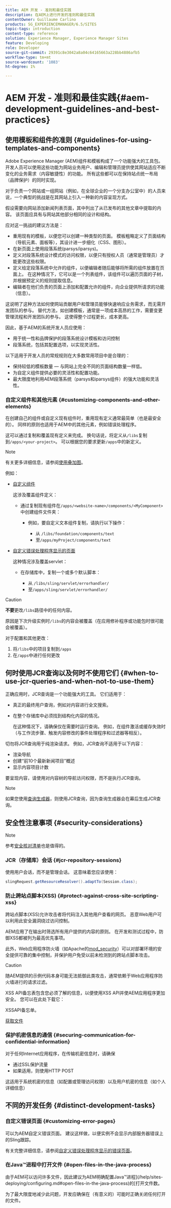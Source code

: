 ```yaml
---
title: AEM 开发 - 准则和最佳实践
description: 在AEM上进行开发的准则和最佳实践
contentOwner: Guillaume Carlino
products: SG_EXPERIENCEMANAGER/6.5/SITES
topic-tags: introduction
content-type: reference
solution: Experience Manager, Experience Manager Sites
feature: Developing
role: Developer
source-git-commit: 29391c8e3042a8a04c64165663a228bb4886afb5
workflow-type: tm+mt
source-wordcount: '1083'
ht-degree: 1%

---
```


# AEM 开发 - 准则和最佳实践{#aem-development-guidelines-and-best-practices}

## 使用模板和组件的准则 {#guidelines-for-using-templates-and-components}

Adobe Experience Manager (AEM)组件和模板构成了一个功能强大的工具包。 开发人员可以使用这些功能为网站业务用户、编辑和管理员提供使其网站适应不断变化的业务需求（内容敏捷性）的功能。 所有这些都可以在保持站点统一布局（品牌保护）的同时实现。

对于负责一个网站或一组网站（例如，在全球企业的一个分支办公室中）的人员来说，一个典型的挑战是在其网站上引入一种新的内容呈现方式。

假设需要向网站添加新闻列表页面，其中列出了从已发布的其他文章中提取的内容。 该页面应具有与网站其他部分相同的设计和结构。

应对这一挑战的建议方法是：

* 重用现有的模板，以便您可以创建一种类型的页面。 模板粗略定义了页面结构（导航元素、面板等），其设计进一步细化（CSS、图形）。
* 在新页面上使用段落系统(parsys/iparsys)。
* 定义对段落系统设计模式的访问权限，以便只有授权人员（通常是管理员）才能更改这些权限。
* 定义给定段落系统中允许的组件，以便编辑者随后能够将所需的组件放置在页面上。 在这种情况下，它可以是一个列表组件，该组件可以遍历页面的子树，并根据预定义的规则提取信息。
* 编辑者在他们负责的页面上添加和配置允许的组件，向企业提供所请求的功能（信息）。

这说明了这种方法如何使网站贡献用户和管理员能够快速响应业务需求，而无需开发团队的参与。 替代方法，如创建模板，通常是一项成本高昂的工作，需要变更管理流程和开发团队的参与。 这使得整个过程更长，成本更高。

因此，基于AEM的系统开发人员应使用：

* 用于统一性和品牌保护的段落系统设计模板和访问控制
* 段落系统，包括其配置选项，以实现灵活性。

以下适用于开发人员的常规规则在大多数常用项目中是合理的：

* 保持较低的模板数量 — 与网站上完全不同的页面结构数量一样低。
* 为自定义组件提供必要的灵活性和配置功能。
* 最大限度地利用AEM段落系统（parsys和iparsys组件）的强大功能和灵活性。

### 自定义组件和其他元素 {#customizing-components-and-other-elements}

在创建自己的组件或自定义现有组件时，重用现有定义通常最简单（也是最安全的）。 同样的原则也适用于AEM中的其他元素，例如错误处理程序。

这可以通过复制和覆盖现有定义来完成。 换句话说，将定义从`/libs`复制到`/apps/<your-project>`。 可以根据您的要求更新`/apps`中的新定义。

>[!NOTE]
>
>有关更多详细信息，请参阅[使用叠加图](/help/sites-developing/overlays.md)。

例如：

* [自定义组件](/help/sites-developing/components.md)

  这涉及覆盖组件定义：

   * 通过复制现有组件在`/apps/<website-name>/components/<MyComponent>`中创建组件文件夹：

      * 例如，要自定义文本组件复制，请执行以下操作：

         * 从 `/libs/foundation/components/text`
         * 至`/apps/myProject/components/text`

* [自定义错误处理程序显示的页面](/help/sites-developing/customizing-errorhandler-pages.md#how-to-customize-pages-shown-by-the-error-handler)

  这种情况涉及覆盖servlet：

   * 在存储库中，复制一个或多个默认脚本：

      * 从 `/libs/sling/servlet/errorhandler/`
      * 至`/apps/sling/servlet/errorhandler/`

>[!CAUTION]
>
>**不要**&#x200B;更改`/libs`路径中的任何内容。
>
>原因是下次升级实例时`/libs`的内容会被覆盖（在应用修补程序或功能包时很可能会被覆盖）。
>
>对于配置和其他更改：
>
>1. 将`/libs`中的项目复制到`/apps`
>1. 在`/apps`中进行任何更改

## 何时使用JCR查询以及何时不使用它们 {#when-to-use-jcr-queries-and-when-not-to-use-them}

正确应用时，JCR查询是一个功能强大的工具。 它们适用于：

* 真正的最终用户查询，例如对内容进行全文搜索。
* 在整个存储库中必须找到结构化内容的情况。

  在这种情况下，请确保仅在需要时运行查询。 例如，在组件激活或缓存失效时（与工作流步骤、触发内容修改的事件处理程序和过滤器等相反）。

切勿将JCR查询用于纯渲染请求。 例如，JCR查询不适用于以下内容：

* 渲染导航
* 创建“前10个最新新闻项目”概述
* 显示内容项目计数

要呈现内容，请使用对内容树的导航访问权限，而不是执行JCR查询。

>[!NOTE]
>
>如果您使用[查询生成器](/help/sites-developing/querybuilder-api.md)，则使用JCR查询，因为查询生成器会在幕后生成JCR查询。
>

## 安全性注意事项 {#security-considerations}

>[!NOTE]
>
>参考[安全核对清单](/help/sites-administering/security-checklist.md)也是值得的。

### JCR（存储库）会话 {#jcr-repository-sessions}

使用用户会话，而不是管理会话。 这意味着您应该使用：

```java
slingRequest.getResourceResolver().adaptTo(Session.class);
```

### 防止跨站点脚本(XSS) {#protect-against-cross-site-scripting-xss}

跨站点脚本(XSS)允许攻击者将代码注入其他用户查看的网页。 恶意Web用户可以利用此安全漏洞绕过访问控制。

AEM应用了在输出时筛选所有用户提供的内容的原则。 在开发和测试过程中，防御XSS都被列为最高优先事项。

此外，Web应用程序防火墙（如Apache的[mod_security](https://modsecurity.org)）可以对部署环境的安全提供可靠的集中控制，并保护用户免受以前未检测到的跨站点脚本攻击。

>[!CAUTION]
>
>随AEM提供的示例代码本身可能无法抵御此类攻击，通常依赖于Web应用程序防火墙进行的请求过滤。

XSS API备忘表包含您必须了解的信息，以便使用XSS API并使AEM应用程序更加安全。 您可以在此处下载它：

XSSAPI备忘单。

[获取文件](assets/xss_cheat_sheet_2016.pdf)

### 保护机密信息的通信 {#securing-communication-for-confidential-information}

对于任何Internet应用程序，在传输机密信息时，请确保

* 通过SSL保护流量
* 如果适用，则使用HTTP POST

这适用于系统机密的信息（如配置或管理访问权限）以及用户机密的信息（如个人详细信息）

## 不同的开发任务 {#distinct-development-tasks}

### 自定义错误页面 {#customizing-error-pages}

可以为AEM自定义错误页面。 建议这样做，以便实例不会显示内部服务器错误上的Sling跟踪。

有关完整详细信息，请参阅[自定义错误处理程序显示的错误页面](/help/sites-developing/customizing-errorhandler-pages.md)。

### 在Java™进程中打开文件 {#open-files-in-the-java-process}

由于AEM可以访问许多文件，因此建议为AEM明确配置Java™进程](/help/sites-deploying/configuring.md#open-files-in-the-java-process)的[打开文件数。

为了最大限度地减少此问题，开发应确保在（有意义的）可能时正确关闭任何打开的文件。
